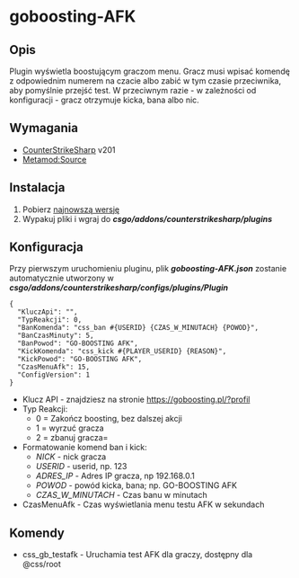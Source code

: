 # goboosting-AFK

## Opis
Plugin wyświetla boostującym graczom menu. Gracz musi wpisać komendę z odpowiednim numerem na czacie albo zabić w tym czasie przeciwnika, aby pomyślnie przejść test. W przeciwnym razie - w zależności od konfiguracji - gracz otrzymuje kicka, bana albo nic.

## Wymagania
- [CounterStrikeSharp](https://github.com/roflmuffin/CounterStrikeSharp/releases) v201
- [Metamod:Source](https://www.sourcemm.net/downloads.php/?branch=master)

## Instalacja
1. Pobierz [najnowszą wersję](https://github.com/CS-GEJMERZY/goboosting-AFK/releases/latest)
2. Wypakuj pliki i wgraj do **_csgo/addons/counterstrikesharp/plugins_**

## Konfiguracja
Przy pierwszym uruchomieniu pluginu, plik **_goboosting-AFK.json_** zostanie automatycznie utworzony w **_csgo/addons/counterstrikesharp/configs/plugins/Plugin_**
```
{
  "KluczApi": "",
  "TypReakcji": 0,
  "BanKomenda": "css_ban #{USERID} {CZAS_W_MINUTACH} {POWOD}",
  "BanCzasMinuty": 5,
  "BanPowod": "GO-BOOSTING AFK",
  "KickKomenda": "css_kick #{PLAYER_USERID} {REASON}",
  "KickPowod": "GO-BOOSTING AFK",
  "CzasMenuAfk": 15,
  "ConfigVersion": 1
}
```

- Klucz API - znajdziesz na stronie https://goboosting.pl/?profil
- Typ Reakcji:
  - 0 = Zakończ boosting, bez dalszej akcji
  - 1 = wyrzuć gracza
  - 2 = zbanuj gracza=
- Formatowanie komend ban i kick:
  - _NICK_ - nick gracza
  - _USERID_ - userid, np. 123
  - _ADRES_IP_ - Adres IP gracza, np 192.168.0.1
  - _POWOD_ - powód kicka, bana; np. GO-BOOSTING AFK
  - _CZAS_W_MINUTACH_ -  Czas banu w minutach
- CzasMenuAfk -  Czas wyświetlania menu testu AFK w sekundach

## Komendy
- css_gb_testafk - Uruchamia test AFK dla graczy, dostępny dla @css/root

  